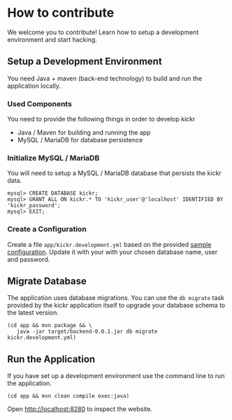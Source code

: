 # How to contribute

We welcome you to contribute! Learn how to setup a development environment and start hacking.


## Setup a Development Environment

You need Java + maven (back-end technology) to build and run the application locally.


### Used Components

You need to provide the following things in order to develop kickr

* Java / Maven for building and running the app
* MySQL / MariaDB for database persistence


### Initialize MySQL / MariaDB

You will need to setup a MySQL / MariaDB database that persists the kickr data.

```
mysql> CREATE DATABASE kickr;
mysql> GRANT ALL ON kickr.* TO 'kickr_user'@'localhost' IDENTIFIED BY 'kickr_password';
mysql> EXIT;
```


### Create a Configuration

Create a file `app/kickr.development.yml` based on the provided [sample configuration](https://github.com/kickr/kickr/blob/master/app/kickr.development.sample.yml). Update it with your with your chosen database name, user and password.


## Migrate Database

The application uses database migrations. You can use the `db migrate` task provided by the kickr application itself to upgrade your database schema to the latest version.

```
(cd app && mvn package && \
   java -jar target/backend-0.0.1.jar db migrate kickr.development.yml)
```


## Run the Application

If you have set up a development environment use the command line to run the application.

```
(cd app && mvn clean compile exec:java)
```


Open [http://localhost:8280](http://localhost:8280) to inspect the website.
